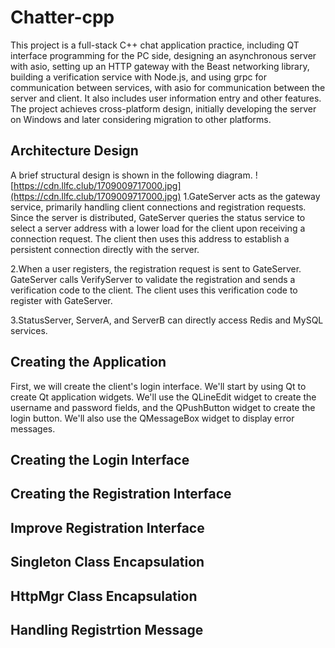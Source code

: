 # Chatter-cpp
This project is a full-stack C++ chat application practice, including QT interface programming for the PC side, designing an asynchronous server with asio, setting up an HTTP gateway with the Beast networking library, building a verification service with Node.js, and using grpc for communication between services, with asio for communication between the server and client. It also includes user information entry and other features. The project achieves cross-platform design, initially developing the server on Windows and later considering migration to other platforms.

## Architecture Design
A brief structural design is shown in the following diagram.
![https://cdn.llfc.club/1709009717000.jpg](https://cdn.llfc.club/1709009717000.jpg)
1.GateServer acts as the gateway service, primarily handling client connections and registration requests. Since the server is distributed, GateServer queries the status service to select a server address with a lower load for the client upon receiving a connection request. The client then uses this address to establish a persistent connection directly with the server.

2.When a user registers, the registration request is sent to GateServer. GateServer calls VerifyServer to validate the registration and sends a verification code to the client. The client uses this verification code to register with GateServer.

3.StatusServer, ServerA, and ServerB can directly access Redis and MySQL services.

## Creating the Application
First, we will create the client's login interface. We'll start by using Qt to create Qt application widgets. We'll use the QLineEdit widget to create the username and password fields, and the QPushButton widget to create the login button. We'll also use the QMessageBox widget to display error messages.

## Creating the Login Interface

## Creating the Registration Interface

## Improve Registration Interface

## Singleton Class Encapsulation

## HttpMgr Class Encapsulation

## Handling Registrtion Message